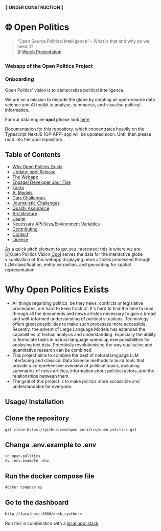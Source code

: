 #### 🚧 UNDER CONSTRUCTION 🚧
# 🌐 Open Politics 
> "Open Source Political Intelligence" - What is that and why do we need it?  
🎬 [Watch Presentation](https://media.ccc.de/v/dg-111)
### Webapp of the Open Politics Project
 

### Onboarding
Open Politics' vision is to democratise political intelligence. 

We are on a mission to decode the globe by creating an open-source data science and AI toolkit to analyse, summarise, and visualise political information.

For our data engine **opol** please look [here](https://github.com/open-politics/opol)

Documentation for this repository, which concentrates heavily on the Typescript NextJS (OP-APP) app will be updated soon. Until then please read into the opol repository.

## Table of Contents
- [Why Open Politics Exists](#why-open-politics-exists)
- [Update: opol Release](#update-opol-release)
- [The Webapp](#the-webapp)
- [Engage! Developer Jour Fixe](#engage-developer-jour-fixe)
- [Tasks](#tasks)
- [AI Models](#ai-models)
- [Data Challenges](#data-challenges)
- [Journalistic Challenges](#journalistic-challenges)
- [Quality Assurance](#quality-assurance)
- [Architecture](#architecture)
- [Usage](#usage)
- [Necessary API Keys/Environment Variables](#necessary-api-keysenvironment-variables)
- [Contributing](#contributing)
- [Contact](#contact)
- [License](#license)

As a quick pitch element to get you interested; this is where we are:
![Open Politics Vision](.github/assets/images/opol-data-on-globe.png)
[Opol](https://github.com/open-politics/opol) serves the data for the interactive globe visualization of this webapp displaying news articles processed through LLM classification, entity extraction, and geocoding for spatial representation

# Why Open Politics Exists
- All things regarding politics, be they news, conflicts or legislative procedures, are hard to keep track of. It's hard to find the time to read through all the documents and news articles necessary to gain a broad and well-informed understanding of political situations. Technology offers great possibilities to make such processes more accessible. Recently, the advent of Large Language Models has extended the capabilities of textual analysis and understanding. Especially the ability to formulate tasks in natural language opens up new possibilities for analysing text data. Potentially revolutionising the way qualitative and quantitative research can be combined.
- This project aims to combine the best of natural language LLM interfacing and classical Data Science methods to build tools that provide a comprehensive overview of political topics, including summaries of news articles, information about political actors, and the relationships between them.
- The goal of this project is to make politics more accessible and understandable for everyone.




## Usage/ Installation
## Clone the repository
```bash
git clone https://github.com/open-politics/open-politics.git
```

## Change .env.example to .env
```bash
cd open-politics
mv .env.example .env
```

## Run the docker compose file
```bash
docker compose up
```

## Go to the dashboard
```bash
http://localhost:3000/desk_synthese
```

Run this in combination with a [local opol stack](https://github.com/open-politics/opol/blob/main/opol/stack/README.md).